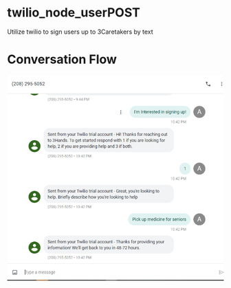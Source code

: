 # twilio_node_userPOST
Utilize twilio to sign users up to 3Caretakers by text
# Conversation Flow
![Conversation Flow](TextConversation.png)